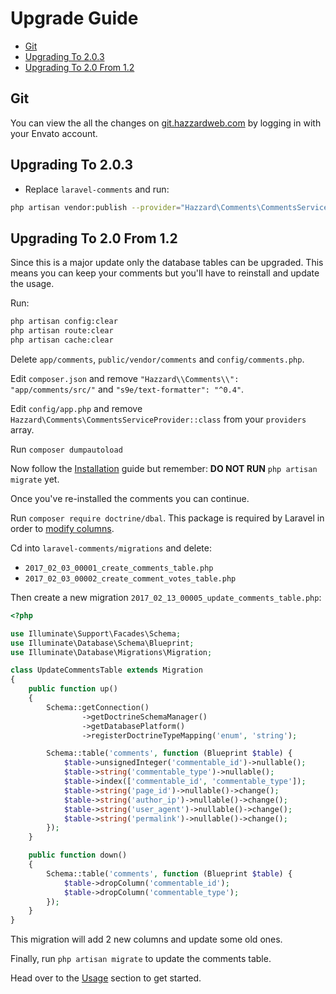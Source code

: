 # Upgrade Guide

- [Git](#git)
- [Upgrading To 2.0.3](#upgrading-to-203)
- [Upgrading To 2.0 From 1.2](#upgrading-to-20-from-12)

## Git

You can view the all the changes on [git.hazzardweb.com](https://git.hazzardweb.com) by logging in with your Envato account.

## Upgrading To 2.0.3

- Replace `laravel-comments` and run: 

```bash
php artisan vendor:publish --provider="Hazzard\Comments\CommentsServiceProvider" --tag=public --force
```

## Upgrading To 2.0 From 1.2

Since this is a major update only the database tables can be upgraded.
This means you can keep your comments but you'll have to reinstall and update the usage.

Run:

```bash
php artisan config:clear
php artisan route:clear
php artisan cache:clear
```

Delete `app/comments`, `public/vendor/comments` and `config/comments.php`.

Edit `composer.json` and remove `"Hazzard\\Comments\\": "app/comments/src/"` and `"s9e/text-formatter": "^0.4"`.

Edit `config/app.php` and remove `Hazzard\Comments\CommentsServiceProvider::class` from your `providers` array.

Run `composer dumpautoload`

Now follow the [Installation](installation.md) guide but remember: __DO NOT RUN__ `php artisan migrate` yet.

Once you've re-installed the comments you can continue.

Run `composer require doctrine/dbal`. This package is required by Laravel in order to [modify columns](https://laravel.com/docs/5.4/migrations#modifying-columns).

Cd into `laravel-comments/migrations` and delete:
- `2017_02_03_00001_create_comments_table.php`
- `2017_02_03_00002_create_comment_votes_table.php`

Then create a new migration `2017_02_13_00005_update_comments_table.php`:

```php
<?php

use Illuminate\Support\Facades\Schema;
use Illuminate\Database\Schema\Blueprint;
use Illuminate\Database\Migrations\Migration;

class UpdateCommentsTable extends Migration
{
    public function up()
    {
        Schema::getConnection()
                ->getDoctrineSchemaManager()
                ->getDatabasePlatform()
                ->registerDoctrineTypeMapping('enum', 'string');

        Schema::table('comments', function (Blueprint $table) {
            $table->unsignedInteger('commentable_id')->nullable();
            $table->string('commentable_type')->nullable();
            $table->index(['commentable_id', 'commentable_type']);
            $table->string('page_id')->nullable()->change();
            $table->string('author_ip')->nullable()->change();
            $table->string('user_agent')->nullable()->change();
            $table->string('permalink')->nullable()->change();
        });
    }

    public function down()
    {
        Schema::table('comments', function (Blueprint $table) {
            $table->dropColumn('commentable_id');
            $table->dropColumn('commentable_type');
        });
    }
}
```

This migration will add 2 new columns and update some old ones.

Finally, run `php artisan migrate` to update the comments table.

Head over to the [Usage](usage.md) section to get started.
